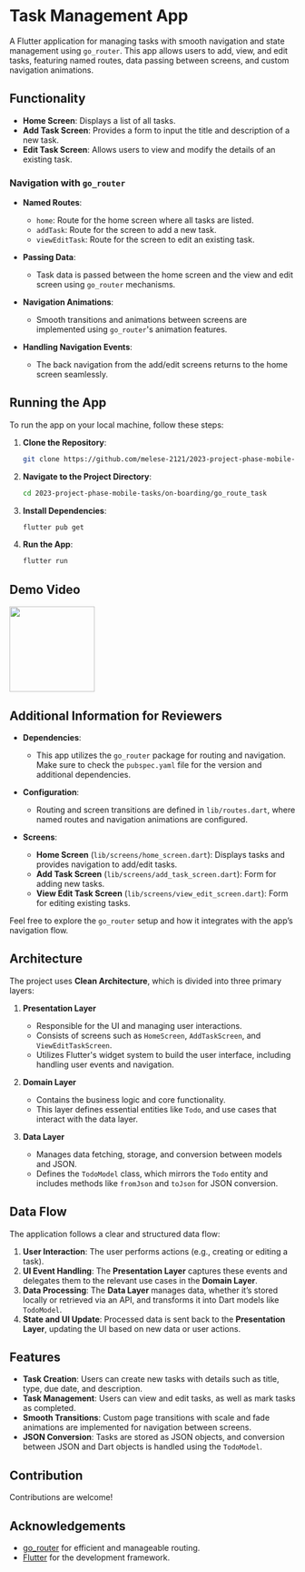 # Task Management App

A Flutter application for managing tasks with smooth navigation and state management using `go_router`. This app allows users to add, view, and edit tasks, featuring named routes, data passing between screens, and custom navigation animations.

## Functionality

- **Home Screen**: Displays a list of all tasks.
- **Add Task Screen**: Provides a form to input the title and description of a new task.
- **Edit Task Screen**: Allows users to view and modify the details of an existing task.

### Navigation with `go_router`

- **Named Routes**:

  - `home`: Route for the home screen where all tasks are listed.
  - `addTask`: Route for the screen to add a new task.
  - `viewEditTask`: Route for the screen to edit an existing task.

- **Passing Data**:

  - Task data is passed between the home screen and the view and edit screen using `go_router` mechanisms.

- **Navigation Animations**:

  - Smooth transitions and animations between screens are implemented using `go_router`'s animation features.

- **Handling Navigation Events**:
  - The back navigation from the add/edit screens returns to the home screen seamlessly.

## Running the App

To run the app on your local machine, follow these steps:

1. **Clone the Repository**:

   ```bash
   git clone https://github.com/melese-2121/2023-project-phase-mobile-tasks.git
   ```

2. **Navigate to the Project Directory**:

   ```bash
   cd 2023-project-phase-mobile-tasks/on-boarding/go_route_task

   ```

3. **Install Dependencies**:

   ```bash
   flutter pub get
   ```

4. **Run the App**:
   ```bash
   flutter run
   ```

## Demo Video

[<img src="https://www.pngmart.com/files/1/Video-Icon-PNG-File.png" width="150" height="150" />](https://www.loom.com/share/21f9794107bd4b27a7d4b6611659b92d?sid=c84ba482-a8fb-49ed-8023-f57d2a79b65f)

## Additional Information for Reviewers

- **Dependencies**:

  - This app utilizes the `go_router` package for routing and navigation. Make sure to check the `pubspec.yaml` file for the version and additional dependencies.

- **Configuration**:

  - Routing and screen transitions are defined in `lib/routes.dart`, where named routes and navigation animations are configured.

- **Screens**:
  - **Home Screen** (`lib/screens/home_screen.dart`): Displays tasks and provides navigation to add/edit tasks.
  - **Add Task Screen** (`lib/screens/add_task_screen.dart`): Form for adding new tasks.
  - **View Edit Task Screen** (`lib/screens/view_edit_screen.dart`): Form for editing existing tasks.

Feel free to explore the `go_router` setup and how it integrates with the app’s navigation flow.

## Architecture

The project uses **Clean Architecture**, which is divided into three primary layers:

1. **Presentation Layer**

   - Responsible for the UI and managing user interactions.
   - Consists of screens such as `HomeScreen`, `AddTaskScreen`, and `ViewEditTaskScreen`.
   - Utilizes Flutter's widget system to build the user interface, including handling user events and navigation.

2. **Domain Layer**

   - Contains the business logic and core functionality.
   - This layer defines essential entities like `Todo`, and use cases that interact with the data layer.

3. **Data Layer**
   - Manages data fetching, storage, and conversion between models and JSON.
   - Defines the `TodoModel` class, which mirrors the `Todo` entity and includes methods like `fromJson` and `toJson` for JSON conversion.

## Data Flow

The application follows a clear and structured data flow:

1. **User Interaction**: The user performs actions (e.g., creating or editing a task).
2. **UI Event Handling**: The **Presentation Layer** captures these events and delegates them to the relevant use cases in the **Domain Layer**.
3. **Data Processing**: The **Data Layer** manages data, whether it’s stored locally or retrieved via an API, and transforms it into Dart models like `TodoModel`.
4. **State and UI Update**: Processed data is sent back to the **Presentation Layer**, updating the UI based on new data or user actions.

## Features

- **Task Creation**: Users can create new tasks with details such as title, type, due date, and description.
- **Task Management**: Users can view and edit tasks, as well as mark tasks as completed.
- **Smooth Transitions**: Custom page transitions with scale and fade animations are implemented for navigation between screens.
- **JSON Conversion**: Tasks are stored as JSON objects, and conversion between JSON and Dart objects is handled using the `TodoModel`.

## Contribution

Contributions are welcome!

## Acknowledgements

- [go_router](https://pub.dev/packages/go_router) for efficient and manageable routing.
- [Flutter](https://flutter.dev/) for the development framework.
